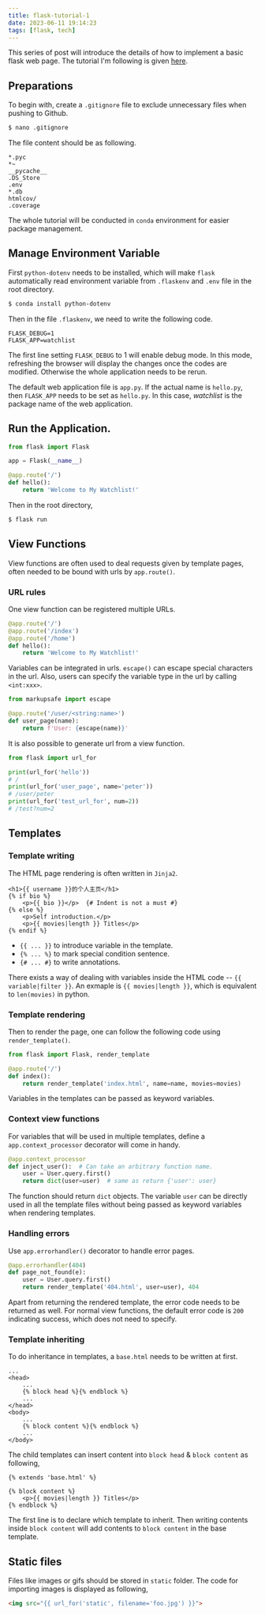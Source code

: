 ```yaml
---
title: flask-tutorial-1
date: 2023-06-11 19:14:23
tags: [flask, tech]
---
```


This series of post will introduce the details of how to implement a basic flask web page. The tutorial I'm following is given [here](https://tutorial.helloflask.com/).

## Preparations

To begin with, create a `.gitignore` file to exclude unnecessary files when pushing to Github. 

``` bash
$ nano .gitignore
```

The file content should be as following.

```
*.pyc
*~
__pycache__
.DS_Store
.env
*.db
htmlcov/
.coverage
```

The whole tutorial will be conducted in `conda` environment for easier package management.


## Manage Environment Variable

First `python-dotenv` needs to be installed, which will make `flask` automatically read environment variable from `.flaskenv` and `.env` file in the root directory.

``` bash
$ conda install python-dotenv
```

Then in the file `.flaskenv`, we need to write the following code.

``` 
FLASK_DEBUG=1
FLASK_APP=watchlist
```

The first line setting `FLASK_DEBUG` to 1 will enable debug mode. In this mode, refreshing the browser will display the changes once the codes are modified. Otherwise the whole application needs to be rerun.

The default web application file is `app.py`. If the actual name is `hello.py`, then `FLASK_APP` needs to be set as `hello.py`. In this case, *watchlist* is the package name of the web application.


## Run the Application.

``` python
from flask import Flask

app = Flask(__name__)

@app.route('/')
def hello():
    return 'Welcome to My Watchlist!'
```

Then in the root directory,

``` bash
$ flask run
```


## View Functions

View functions are often used to deal requests given by template pages, often needed to be bound with urls by `app.route()`.

### URL rules

One view function can be registered multiple URLs.

``` python
@app.route('/')
@app.route('/index')
@app.route('/home')
def hello():
    return 'Welcome to My Watchlist!'
```

Variables can be integrated in urls. `escape()` can escape special characters in the url. Also, users can specify the variable type in the url by calling `<int:xxx>`.

``` python
from markupsafe import escape

@app.route('/user/<string:name>')
def user_page(name):
    return f'User: {escape(name)}'
```

It is also possible to generate url from a view function.

``` python
from flask import url_for

print(url_for('hello'))
# /
print(url_for('user_page', name='peter'))
# /user/peter
print(url_for('test_url_for', num=2))
# /test?num=2
```



## Templates


### Template writing
The HTML page rendering is often written in `Jinja2`.


``` jinja
<h1>{{ username }}的个人主页</h1>
{% if bio %}
    <p>{{ bio }}</p>  {# Indent is not a must #}
{% else %}
    <p>Self introduction.</p>
    <p>{{ movies|length }} Titles</p>
{% endif %}
```

- `{{ ... }}` to introduce variable in the template.
- `{% ... %}` to mark special condition sentence.
- `{# ... #}` to write annotations.

There exists a way of dealing with variables inside the HTML code -- `{{ variable|filter }}`. An exmaple is `{{ movies|length }}`, which is equivalent to `len(movies)` in python.

### Template rendering
Then to render the page, one can follow the following code using `render_template()`.

``` python
from flask import Flask, render_template

@app.route('/')
def index():
    return render_template('index.html', name=name, movies=movies)
```

Variables in the templates can be passed as keyword variables.

### Context view functions

For variables that will be used in multiple templates, define a `app.context_processor` decorator will come in handy.

``` python
@app.context_processor
def inject_user():  # Can take an arbitrary function name.
    user = User.query.first()
    return dict(user=user)  # same as return {'user': user}
```

The function should return `dict` objects. The variable `user` can be directly used in all the template files without being passed as keyword variables when rendering templates.

### Handling errors

Use `app.errorhandler()` decorator to handle error pages.

``` python
@app.errorhandler(404)
def page_not_found(e):
    user = User.query.first()
    return render_template('404.html', user=user), 404
```

Apart from returning the rendered template, the error code needs to be returned as well. For normal view functions, the default error code is `200` indicating success, which does not need to specify.


### Template inheriting

To do inheritance in templates, a `base.html` needs to be written at first. 

``` jinja
...
<head>
    ...
    {% block head %}{% endblock %}
    ...
</head>
<body>
    ...
    {% block content %}{% endblock %}
    ...
</body>
```

The child templates can insert content into `block head` & `block content` as following,

``` jinja
{% extends 'base.html' %}

{% block content %}
    <p>{{ movies|length }} Titles</p>
{% endblock %}
```

The first line is to declare which template to inherit. Then writing contents inside `block content` will add contents to `block content` in the base template.


## Static files

Files like images or gifs should be stored in `static` folder. The code for importing images is displayed as following,

``` html
<img src="{{ url_for('static', filename='foo.jpg') }}">
```